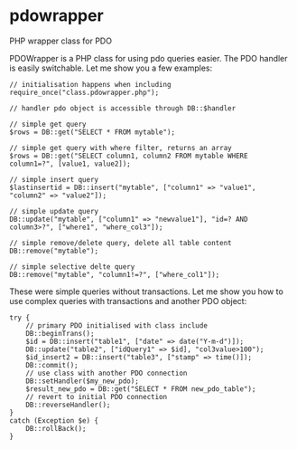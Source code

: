 # pdowrapper
PHP wrapper class for PDO

PDOWrapper is a PHP class for using pdo queries easier. The PDO handler is easily switchable. Let me show you a few examples:

    // initialisation happens when including
    require_once("class.pdowrapper.php");
    
    // handler pdo object is accessible through DB::$handler
    
    // simple get query
    $rows = DB::get("SELECT * FROM mytable");
    
    // simple get query with where filter, returns an array
    $rows = DB::get("SELECT column1, column2 FROM mytable WHERE column1=?", [value1, value2]);
    
    // simple insert query
    $lastinsertid = DB::insert("mytable", ["column1" => "value1", "column2" => "value2"]);
    
    // simple update query
    DB::update("mytable", ["column1" => "newvalue1"], "id=? AND column3>?", ["where1", "where_col3"]);
    
    // simple remove/delete query, delete all table content
    DB::remove("mytable");
    
    // simple selective delte query
    DB::remove("mytable", "column1!=?", ["where_col1"]);

These were simple queries without transactions. Let me show you how to use complex queries with transactions and another PDO object:

    try {
	    // primary PDO initialised with class include
    	DB::beginTrans();
    	$id = DB::insert("table1", ["date" => date("Y-m-d")]);
    	DB::update("table2", ["idQuery1" => $id], "col3value>100");
    	$id_insert2 = DB::insert("table3", ["stamp" => time()]);
	    DB::commit();
	    // use class with another PDO connection
	    DB::setHandler($my_new_pdo);
	    $result_new_pdo = DB::get("SELECT * FROM new_pdo_table");
	    // revert to initial PDO connection
	    DB::reverseHandler();
    }
    catch (Exception $e) {
    	DB::rollBack();
    }
